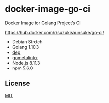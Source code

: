 # docker-image-go-ci

Docker Image for Golang Project's CI

https://hub.docker.com/r/suzukishunsuke/go-ci/

* Debian Stretch
* Golang 1.10.3
* [dep](https://github.com/golang/dep)
* [gometalinter](https://github.com/alecthomas/gometalinter)
* Node.js 8.11.3
* npm 5.6.0

## License

[MIT](LICENSE)
